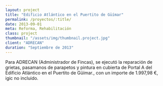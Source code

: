 ```yaml
---
layout: project
title: "Edificio Atlántico en el Puertito de Güímar"
permalink: /proyectos/:title/
date: 2013-09-01
meta: Reforma, Rehabilitación
class: project
thumbnail: "/assets/img/thumbnail.project.jpg"
client: "ADRECAN"
duration: "Septiembre de 2013"
---
```


Para ADRECAN (Administrador de Fincas), se ejecutó la reparación de grietas, pasamanos de parapetos y pintura en cubierta de Portal A del Edificio Atlántico en el Puertito de Güímar., con un importe de 1.997,98 €, igic no incluido.
